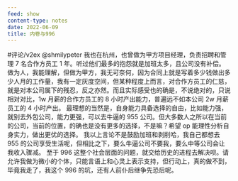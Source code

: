 ```yaml
---
feed: show
content-type: notes
date: 2022-06-09
title: 内卷与996
---
```

#评论/v2ex
@shmilypeter 我也在杭州，也曾做为甲方项目经理，负责招聘和管理 7 名合作方员工 1 年。听过他们最多的抱怨就是加班太多，且公司没有补偿。做为人，我能理解，但做为甲方，我无可奈何，因为合同上就是写着多少钱做出多少人月的工作量，我有一定灰度空间，但某种程度上而言，对合作方员工的仁慈，就是对本公司属下的残忍，反之亦然。而且实际感受也的确是，不说绝对的，只说相对对比，1w 月薪的合作方员工的 8 小时产出能力，普遍远不如本公司 2w 月薪员工的 4 小时产出。
最理想的当然是，自身能力具备选择的自由，比如能力强，就别去外包公司，能力更强，可以去牛逼的 955 公司。但大多数人之所以在当前的公司，当前的位置，的确也是没有更多的选择，不是嘛？希望 op 能理性分析自身实力，做出更优的选择。
我以上言论不是鼓励加班和剥削哈，我自己都想去 955 的公司享受生活呢，但相比之下，要么牛逼公司不要我，要么中等公司会让我收入骤减。
至于 996 这整个社会层面的问题，就交给历史的进程去解决呗。请允许我做为微小的个体，只能言语上和心灵上表示支持，但行动上，真的做不到，毕竟我走了，我这个 996 的坑，还有人前仆后继争先恐后呢。
